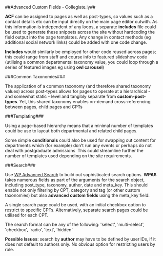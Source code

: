 ##Advanced Custom Fields - Collegiate.ly##

**ACF** can be assigned to pages as well as post-types, so values such as a contact details etc can be input directly on the main page editor outwith. As this information is independent of any loops, a separate **includes** file could be used to generate these snippets across the site without hardcoding the field output into the page templates. Any change in contact methods (eg additional social network links) could be added with one code change.

**Includes** would similarly be employed for other code reused across pages; this could range from staff and course info to featured slideshow code (utilising  a common departmental taxonomy value, you could loop through a series of featured images eg using **owl carousel**)

###Common Taxonomies###

The application of a common taxonomy (and therefore shared taxonomy values) across post-types allows for pages to operate at a hierarchical - and somewhat static - level and tangibly separate from **custom-post-types**. Yet, this shared taxonomy enables on-demand cross-referencing between pages, child pages and CPTs

###Templating###

Using a page-based hierarchy means that a minimal number of templates could be use to layout both departmental and related child pages. 

Some simple **conditionals** could also be used for swapping out content for departments which (for example) don't run any events or perhaps do not deal with postgraduate admissions. This could streamline further the number of templates used depending on the site requirements.

###Search###

Use [WP Advanced Search][1] to build out sophisticated search options. **WPAS** takes numerous fields as part of the arguments for the search object, including post_type, taxonomy, author, date and meta_key. This should enable not only filtering by CPT, category and tag (or other custom taxonomies) but also **advanced custom fields** using the meta_key field. 

A single search page could be used, with an initial checkbox option to restrict to specific CPTs. Alternatively, separate search pages could be utilised for each CPT.

The search format can be any of the following: 'select', 'multi-select', 'checkbox', 'radio', 'text', 'hidden'

**Possible Issues**: search by **author** may have to be defined by user IDs, if it does not default to authors only. No obvious option for restricting users by role.


  [1]: http://wpadvancedsearch.com/